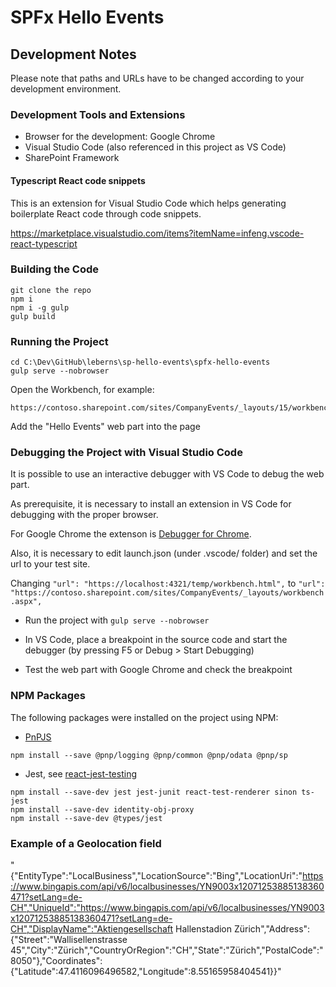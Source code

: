 # SPFx Hello Events

## Development Notes

Please note that paths and URLs have to be changed according to your development environment.

### Development Tools and Extensions

* Browser for the development: Google Chrome
* Visual Studio Code (also referenced in this project as VS Code)
* SharePoint Framework

#### Typescript React code snippets

This is an extension for Visual Studio Code which helps generating boilerplate React code through code snippets.

https://marketplace.visualstudio.com/items?itemName=infeng.vscode-react-typescript

### Building the Code

```
git clone the repo
npm i
npm i -g gulp
gulp build
```

### Running the Project

```
cd C:\Dev\GitHub\leberns\sp-hello-events\spfx-hello-events
gulp serve --nobrowser
```

Open the Workbench, for example:
```
https://contoso.sharepoint.com/sites/CompanyEvents/_layouts/15/workbench.aspx
```
Add the "Hello Events" web part into the page 

### Debugging the Project with Visual Studio Code

It is possible to use an interactive debugger with VS Code to debug the web part.

As prerequisite, it is necessary to install an extension in VS Code for debugging with the proper browser.

For Google Chrome the extenson is [Debugger for Chrome](https://marketplace.visualstudio.com/items?itemName=msjsdiag.debugger-for-chrome).

Also, it is necessary to edit launch.json (under .vscode/ folder) and set the url to your test site.

Changing
  `"url": "https://localhost:4321/temp/workbench.html",`
to
  `"url": "https://contoso.sharepoint.com/sites/CompanyEvents/_layouts/workbench.aspx",`

* Run the project with `gulp serve --nobrowser`

* In VS Code, place a breakpoint in the source code and start the debugger (by pressing F5 or Debug > Start Debugging)

* Test the web part with Google Chrome and check the breakpoint

### NPM Packages

The following packages were installed on the project using NPM:

* [PnPJS](https://github.com/pnp/pnpjs)

`npm install --save @pnp/logging @pnp/common @pnp/odata @pnp/sp`

* Jest, see [react-jest-testing](https://github.com/SharePoint/sp-dev-fx-webparts/tree/master/samples/react-jest-testing)
```
npm install --save-dev jest jest-junit react-test-renderer sinon ts-jest
npm install --save-dev identity-obj-proxy
npm install --save-dev @types/jest
```

### Example of a Geolocation field

"{"EntityType":"LocalBusiness","LocationSource":"Bing","LocationUri":"https://www.bingapis.com/api/v6/localbusinesses/YN9003x12071253885138360471?setLang=de-CH","UniqueId":"https://www.bingapis.com/api/v6/localbusinesses/YN9003x12071253885138360471?setLang=de-CH","DisplayName":"Aktiengesellschaft Hallenstadion Zürich","Address":{"Street":"Wallisellenstrasse 45","City":"Zürich","CountryOrRegion":"CH","State":"Zürich","PostalCode":"8050"},"Coordinates":{"Latitude":47.4116096496582,"Longitude":8.55165958404541}}"
